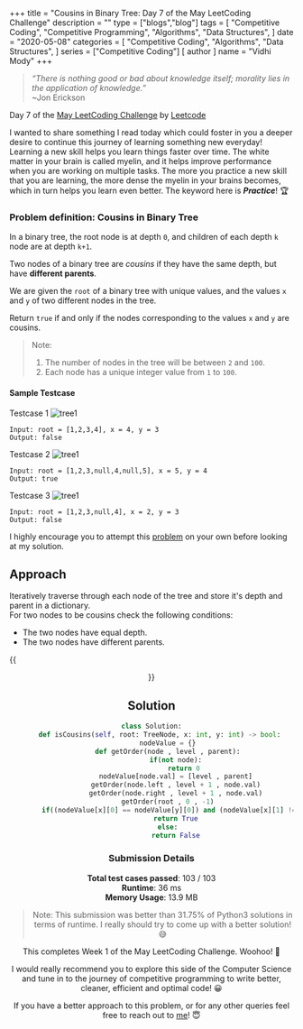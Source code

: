 +++
title = "Cousins in Binary Tree: Day 7 of the May LeetCoding Challenge"
description = ""
type = ["blogs","blog"]
tags = [
    "Competitive Coding",
    "Competitive Programming",
    "Algorithms",
    "Data Structures",
]
date = "2020-05-08"
categories = [
    "Competitive Coding",
    "Algorithms",
    "Data Structures",
]
series = ["Competitive Coding"]
[ author ]
  name = "Vidhi Mody"
+++
> *“There is nothing good or bad about knowledge itself; morality lies in the application of knowledge.”*\
>~Jon Erickson


Day 7 of the [May LeetCoding Challenge](https://leetcode.com/explore/featured/card/may-leetcoding-challenge/) by [Leetcode](https://leetcode.com/)

I wanted to share something I read today which could foster in you a deeper desire to continue this journey of learning something new everyday! Learning a new skill helps you learn things faster over time. The white matter in your brain is called myelin, and it helps improve performance when you are working on multiple tasks. The more you practice a new skill that you are learning, the more dense the myelin in your brains becomes, which in turn helps you learn even better. The keyword here is ***Practice***! :trophy:

### Problem definition: Cousins in Binary Tree

In a binary tree, the root node is at depth `0`, and children of each depth `k` node are at depth `k+1`.

Two nodes of a binary tree are *cousins* if they have the same depth, but have **different parents**.

We are given the `root` of a binary tree with unique values, and the values `x` and `y` of two different nodes in the tree.

Return `true` if and only if the nodes corresponding to the values `x` and `y` are cousins.

> Note:
> 1. The number of nodes in the tree will be between `2` and `100`.
> 2. Each node has a unique integer value from `1` to `100`.

#### Sample Testcase 

Testcase 1
![tree1](/img/tree1.PNG) 
```
Input: root = [1,2,3,4], x = 4, y = 3
Output: false
```

Testcase 2
![tree1](/img/tree2.PNG) 
```
Input: root = [1,2,3,null,4,null,5], x = 5, y = 4
Output: true
```

Testcase 3
![tree1](/img/tree3.PNG) 
```
Input: root = [1,2,3,null,4], x = 2, y = 3
Output: false
```

I highly encourage you to attempt this [problem](https://leetcode.com/explore/featured/card/may-leetcoding-challenge/534/week-1-may-1st-may-7th/) on your own before looking at my solution.

## Approach

Iteratively traverse through each node of the tree and store it's depth and parent in a dictionary. \
For two nodes to be cousins check the following conditions:
- The two nodes have equal depth.
- The two nodes have different parents.

{{<center src="/img/traversal.gif" alt="coding">}}

## Solution

```python
class Solution:
    def isCousins(self, root: TreeNode, x: int, y: int) -> bool:
        nodeValue = {}
        def getOrder(node , level , parent):
            if(not node):
                return 0
            nodeValue[node.val] = [level , parent]
            getOrder(node.left , level + 1 , node.val)
            getOrder(node.right , level + 1 , node.val)
        getOrder(root , 0 , -1)
        if((nodeValue[x][0] == nodeValue[y][0]) and (nodeValue[x][1] != nodeValue[y][1])):
            return True
        else:
            return False
```

### Submission Details

**Total test cases passed**: 103 / 103 \
**Runtime**: 36 ms \
**Memory Usage**: 13.9 MB 

>Note: This submission was better than 31.75% of Python3 solutions in terms of runtime. I really should try to come up with a better solution! :sweat_smile: 

This completes Week 1 of the May LeetCoding Challenge. Woohoo! :tada:

I would really recommend you to explore this side of the Computer Science and tune in to the journey of competitive programming to write better, cleaner, efficient and optimal code! :grinning:

If you have a better approach to this problem, or for any other queries feel free to reach out to [me]((https://www.linkedin.com/in/vidhi-mody-21629a150))! :innocent:
